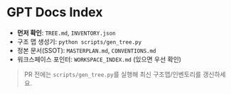 # GPT Docs Index

- **먼저 확인**: `TREE.md`, `INVENTORY.json`  
- 구조 맵 생성기: `python scripts/gen_tree.py`  
- 정본 문서(SSOT): `MASTERPLAN.md`, `CONVENTIONS.md`  
- 워크스페이스 포인터: `WORKSPACE_INDEX.md` (있으면 우선 확인)

> PR 전에는 `scripts/gen_tree.py`를 실행해 최신 구조맵/인벤토리를 갱신하세요.
